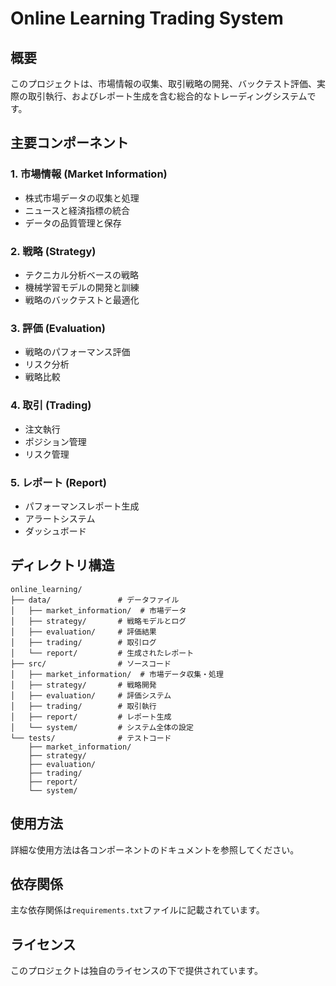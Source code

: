# Online Learning Trading System

## 概要
このプロジェクトは、市場情報の収集、取引戦略の開発、バックテスト評価、実際の取引執行、およびレポート生成を含む総合的なトレーディングシステムです。

## 主要コンポーネント

### 1. 市場情報 (Market Information)
- 株式市場データの収集と処理
- ニュースと経済指標の統合
- データの品質管理と保存

### 2. 戦略 (Strategy)
- テクニカル分析ベースの戦略
- 機械学習モデルの開発と訓練
- 戦略のバックテストと最適化

### 3. 評価 (Evaluation)
- 戦略のパフォーマンス評価
- リスク分析
- 戦略比較

### 4. 取引 (Trading)
- 注文執行
- ポジション管理
- リスク管理

### 5. レポート (Report)
- パフォーマンスレポート生成
- アラートシステム
- ダッシュボード

## ディレクトリ構造
```
online_learning/
├── data/               # データファイル
│   ├── market_information/  # 市場データ
│   ├── strategy/       # 戦略モデルとログ
│   ├── evaluation/     # 評価結果
│   ├── trading/        # 取引ログ
│   └── report/         # 生成されたレポート
├── src/                # ソースコード
│   ├── market_information/  # 市場データ収集・処理
│   ├── strategy/       # 戦略開発
│   ├── evaluation/     # 評価システム
│   ├── trading/        # 取引執行
│   ├── report/         # レポート生成
│   └── system/         # システム全体の設定
└── tests/              # テストコード
    ├── market_information/
    ├── strategy/
    ├── evaluation/
    ├── trading/
    ├── report/
    └── system/
```

## 使用方法
詳細な使用方法は各コンポーネントのドキュメントを参照してください。

## 依存関係
主な依存関係は`requirements.txt`ファイルに記載されています。

## ライセンス
このプロジェクトは独自のライセンスの下で提供されています。